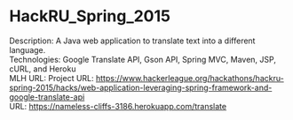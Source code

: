 # HackRU_Spring_2015
Description: A Java web application to translate text into a different language.   
Technologies: Google Translate API, Gson API, Spring MVC, Maven, JSP, cURL, and Heroku   
MLH URL: Project URL: https://www.hackerleague.org/hackathons/hackru-spring-2015/hacks/web-application-leveraging-spring-framework-and-google-translate-api   
URL: https://nameless-cliffs-3186.herokuapp.com/translate  
